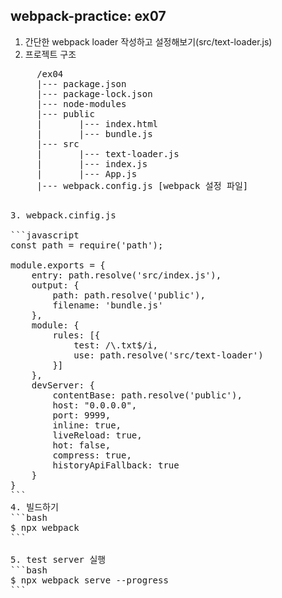 ## webpack-practice: ex07
1. 간단한 webpack loader 작성하고 설정해보기(src/text-loader.js)
2. 프로젝트 구조
<pre>
     /ex04
     |--- package.json
     |--- package-lock.json
     |--- node-modules
     |--- public
     |       |--- index.html
     |       |--- bundle.js
     |--- src
     |       |--- text-loader.js
     |       |--- index.js
     |       |--- App.js
     |--- webpack.config.js [webpack 설정 파일]
<pre>

3. webpack.cinfig.js

```javascript
const path = require('path');

module.exports = {
    entry: path.resolve('src/index.js'),
    output: {
        path: path.resolve('public'),
        filename: 'bundle.js'
    },
    module: {
        rules: [{
            test: /\.txt$/i,
            use: path.resolve('src/text-loader')
        }]
    },    
    devServer: {
        contentBase: path.resolve('public'),
        host: "0.0.0.0",
        port: 9999,
        inline: true,
        liveReload: true,
        hot: false,
        compress: true,
        historyApiFallback: true
    }    
}
```
4. 빌드하기
```bash
$ npx webpack 
```

5. test server 실행
```bash
$ npx webpack serve --progress
```


